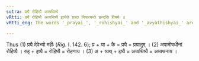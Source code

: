 ```yaml
---
sutra: प्रयै रोहिष्यै अव्यथिष्ये
vRtti: प्रयै रोहिष्यै अव्ययिष्यै इत्येते शब्दा निपात्यन्ते छन्दसि विषये ॥
vRtti_eng: The words '_prayai_', '_rohishyai_' and '_avyathishyai_' are irregular Vedic Infinitives.

---
```

Thus (1) प्रयै देवेभ्यो महीः (_Rig_. I. 142. 6); प्र + या + कै = प्रयै = प्रयातुम् । (2) अपामोषधीनां रोहिष्यै । रुह् + इष्यै =  रोहिष्यै = रोहणाय । (3) अ + व्यथ् + इष्यै = अव्यथिष्यै = अव्यथनाय ।